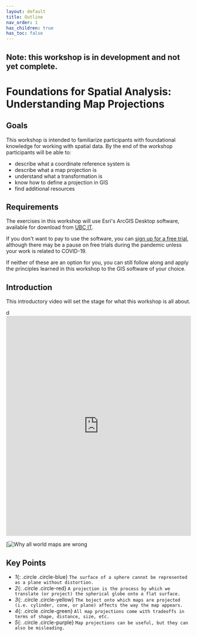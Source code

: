 ```yaml
---
layout: default
title: Outline
nav_order: 1
has_children: true
has_toc: false
---
```

## Note: this workshop is in development and not yet complete.

# Foundations for Spatial Analysis: Understanding Map Projections

## Goals

This workshop is intended to familiarize participants with foundational knowledge for working with spatial data. By the end of the workshop participants will be able to:

- describe what a coordinate reference system is
- describe what a map projection is
- understand what a transformation is
- know how to define a projection in GIS
- find additional resources

## Requirements

The exercises in this workshop will use Esri's ArcGIS Desktop software, available for download from [UBC IT](http://gis.ubc.ca/software/).

If you don't want to pay to use the software, you can [sign up for a free trial](https://www.esri.com/en-us/arcgis/trial?rmedium=esri_com_redirects01&rsource=https://links.esri.com/pro/trial), although there may be a pause on free trials during the pandemic unless your work is related to COVID-19.

If neither of these are an option for you, you can still follow along and apply the principles learned in this workshop to the GIS software of your choice.

## Introduction

This introductory video will set the stage for what this workshop is all about.

d<iframe src="https://www.youtube.com/watch?v=kIID5FDi2JQ" frameborder="0" height="600" width="100%"> </iframe>

[![Why all world maps are wrong](https://www.youtube.com/watch?v=kIID5FDi2JQ)

## Key Points

* *1*{: .circle .circle-blue} `The surface of a sphere cannot be represented as a plane without distortion.`
* *2*{: .circle .circle-red} `A projection is the process by which we translate (or project) the spherical globe onto a flat surface.`
* *3*{: .circle .circle-yellow} `The boject onto which maps are projected (i.e. cylinder, cone, or plane) affects the way the map appears.`
* *4*{: .circle .circle-green} `All map projections come with tradeoffs in terms of shape, distance, size, etc.`
* *5*{: .circle .circle-purple} `Map projections can be useful, but they can also be misleading.` 


 
